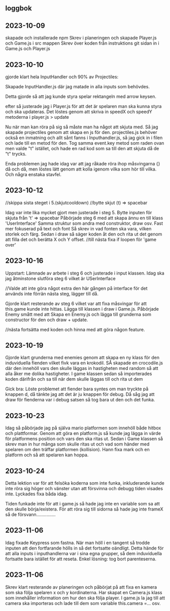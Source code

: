 ## loggbok

## 2023-10-09
skapade och installerade npm
Skrev i planeringen och skapade Player.js och Game.js i src mappen
Skrev över koden från instruktions git sidan in i Game.js och Player.js

## 2023-10-10
 gjorde  klart hela InputHandler och 90% av Projectiles:

Skapade InputHandler.js där jag matade in alla inputs som behövdes.

Detta gjorde så att jag kunde styra spelar rektangeln med arrow keysen.

efter så justerade jag i Player.js för att det är spelaren man ska kunna styra och ska updateras. Det löstes genom att skriva in speedX och speedY metoderna i player.js > update

Nu när man kan röra på sig så måste man ha något att skjuta med. Så jag skapade projectiles genom att skapa en js för den. projectiles.js behöver också en inmatning och allt sånt fanns i Inputhandler.js, så jag gick in i filen och lade till en metod för den. Tog samma event.key metod som raden ovan men valde "t" istället, och hade en rad kod som sa till den att skjuta då de "t" trycks.

Enda problemen jag hade idag var att jag råkade röra ihop måsvingarna {} då och då, men löstes lätt genom att kolla igenom vilka som hör till vilka. Och några enstaka stavfel.

## 2023-10-12
//skippa sista steget i 5.(skjutcooldown)
//bytte skjut (t) => spacebar

Idag var inte lika mycket gjort men justerade i steg 5. 
Bytte inputen för skjuta från 't' => spacebar
Påbörjade steg 6 med att skapa ännu en till klass 'UserInterface'
Samma struktur som andra med construktor, draw osv. 
Fast mer fokuserad på text och font
Så skrev in vad fonten ska vara, vilken storlek och färg.
Sedan i draw så säger koden åt den och rita ut det genom att filla det och berätta X och Y offset.
//till nästa fixa if loopen för 'game over'

## 2023-10-16
Uppstart:
Lämnade av arbete i steg 6 och justerade i input klassen.
Idag ska jag åtminstone slutföra steg 6 vilket är USerInterface

//Valde att inte göra något extra den här gången på interface för det används inte förrän nästa steg, lägger till då.

Gjorde klart resterande av steg 6 vilket var att fixa måsvingar för att this.game kunde inte hittas.
Lägga till klassen i draw i Game.js.
Påbörjade Enemy smått med att Skapa en Enemy.js och lägga till grunderna som  constructor för den och draw + update.

//nästa fortsätta med koden och hinna med att göra någon feature.

## 2023-10-19

Gjorde klart grunderna med enemies genom att skapa en ny klass för den induviduella fienden vilket fivk vara en krokodil. SÅ skapade en crocodile.js där den innehöll vars den skulle läggas in hastigheten med random så att alla åker me dolika hastigheter.
I game klassen sedan så importerades koden därifrån och sa till när dem skulle läggas till och rita ut dem

Gick bra:
Löste problemet att fiender bara syntes om man tryckte på knappen d, då tänkte jag att det är ju knappen för debug. Då såg jag att draw för fienderna var i debug satsen så tog bara ut den och det funka.


## 2023-10-23

Idag så påbörjade jag på själva mario platformen som innehöll både hitbox och plattformar.
Genom att göra en platform.js så kunde jag lägga in värde för platformens position och vars den ska ritas ut. Sedan i Game klassen så skrev man in hur många som skulle ritas ut och vad som händer med spelaren om den träffar platformen (kollision). Hann fixa mark och en platform och så att spelaren kan hoppa.

## 2023-10-24

Detta lektion var för att felsöka koderna som inte funka, inkluderande kunde inte röra sig höger och vänster utan att försvinna och debugg tiden visades inte. Lyckades fixa båda idag. 

Tiden funkade inte för att i game.js så hade jag inte en variable som sa att den skulle börja/existera.
För att röra sig till sidorna så hade jag inte frameX så de försvann...............

## 2023-11-06

Idag fixade Keypress som fastna. När man höll i en tangent så trodde inputen att den fortfarande hölls in så det fortsatte oändligt. Detta hände för att alla inputs i inputhandlerna var i sina egna grupper, så dem induviduella fortsatte bara istället för att reseta. Enkel lösning: tog bort parenteserna.


## 2023-11-06

Skrev klart resterande av planeringen och påbörjat på att fixa en kamera som ska följa spelaren x och y kordinaterna. Har skapat en Camera.js klass som innehåller information om hur den ska följa player. I game.js la jag till att camera ska importeras och lade till dem som variable this.camera =... osv.
